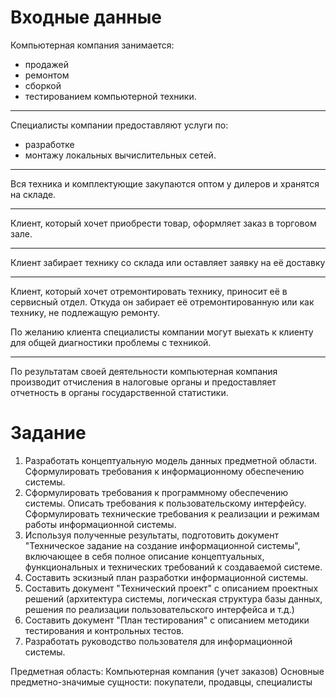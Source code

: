 # Входные данные
Компьютерная компания занимается:
- продажей
- ремонтом
- сборкой
- тестированием
компьютерной техники.
***
Специалисты компании предоставляют услуги по:
- разработке
- монтажу
локальных вычислительных сетей.
***
Вся техника и комплектующие закупаются оптом у дилеров и хранятся на складе.
***
Клиент, который хочет приобрести товар, оформляет заказ в торговом зале.
***
Клиент забирает технику со склада или оставляет заявку на её доставку
***
Клиент, который хочет отремонтировать технику, приносит её в сервисный отдел. Откуда он забирает её отремонтированную или как технику, не подлежащую ремонту.

По желанию клиента специалисты компании могут выехать к клиенту для общей диагностики проблемы с техникой.
***
По результатам своей деятельности компьютерная компания производит отчисления в налоговые органы и предоставляет отчетность в органы государственной статистики.


# Задание
1. Разработать концептуальную модель данных предметной области. Сформулировать требования к информационному обеспечению системы.
2. Сформулировать требования к программному обеспечению системы. Описать требования к пользовательскому интерфейсу. Сформулировать технические требования к реализации и режимам работы информационной системы.
3. Используя полученные результаты, подготовить документ "Техническое задание на создание информационной системы", включающее в себя полное описание концептуальных, функциональных и технических требований к создаваемой системе.
4. Составить эскизный план разработки информационной системы.
5. Составить документ "Технический проект" с описанием проектных решений (архитектура системы, логическая структура базы данных, решения по реализации пользовательского интерфейса и т.д.)
6. Составить документ "План тестирования" с описанием методики тестирования и контрольных тестов.
7. Разработать руководство пользователя для информационной системы.


Предметная область: Компьютерная компания (учет заказов)
Основные предметно-значимые сущности: покупатели, продавцы, специалисты